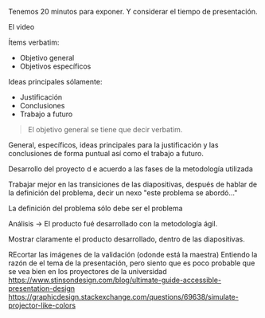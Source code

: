 Tenemos 20 minutos para exponer. Y considerar el tiempo de presentación.

El video 

Ítems verbatim:

- Objetivo general
- Objetivos específicos

Ideas principales sólamente:
- Justificación
- Conclusiones
- Trabajo a futuro

> El objetivo general se tiene que decir verbatim.

General, específicos, ideas principales para la justificación y las conclusiones de forma puntual así como el trabajo a futuro.

Desarrollo del proyecto d
e acuerdo a las fases de la metodología utilizada

Trabajar mejor en las transiciones de las diapositivas, después de hablar de la definición del problema, decir un nexo "este problema se abordó..."

La definición del problema sólo debe ser el problema

Análisis -> El producto fué desarrollado con la metodología ágil.

Mostrar claramente el producto desarrollado, dentro de las diapositivas.



REcortar las imágenes de la validación (odonde está la maestra)
Entiendo la razón de el tema de la presentación, pero siento que es poco probable que se vea bien en los proyectores de la universidad
https://www.stinsondesign.com/blog/ultimate-guide-accessible-presentation-design
https://graphicdesign.stackexchange.com/questions/69638/simulate-projector-like-colors